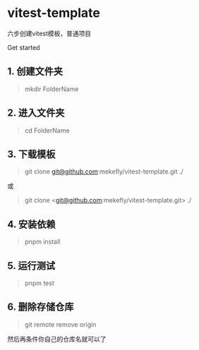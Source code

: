 # vitest-template

六步创建vitest模板，普通项目

Get started

## 1. 创建文件夹

> mkdir FolderName

## 2. 进入文件夹

> cd FolderName

## 3. 下载模板

> git clone git@github.com:mekefly/vitest-template.git ./

或

> git clone <git@github.com:mekefly/vitest-template.git> ./

## 4. 安装依赖

> pnpm install

## 5. 运行测试

> pnpm test

## 6. 删除存储仓库

> git remote remove origin

然后再条件你自己的仓库名就可以了
